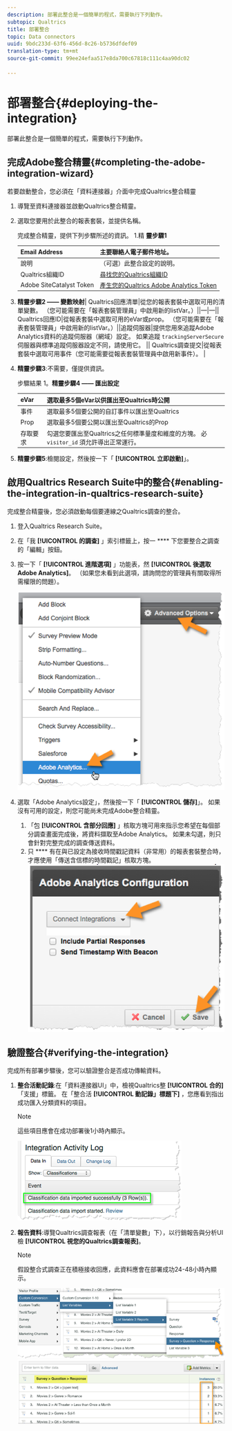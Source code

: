 ```yaml
---
description: 部署此整合是一個簡單的程式，需要執行下列動作。
subtopic: Qualtrics
title: 部署整合
topic: Data connectors
uuid: 9bdc233d-63f6-456d-8c26-b5736dfdef09
translation-type: tm+mt
source-git-commit: 99ee24efaa517e8da700c67818c111c4aa90dc02

---
```



# 部署整合{#deploying-the-integration}

部署此整合是一個簡單的程式，需要執行下列動作。

## 完成Adobe整合精靈{#completing-the-adobe-integration-wizard}

若要啟動整合，您必須在「資料連接器」介面中完成Qualtrics整合精靈

1. 導覽至資料連接器並啟動Qualtrics整合精靈。
1. 選取您要用於此整合的報表套裝，並提供名稱。

   完成整合精靈，提供下列步驟所述的資訊。 1.精 **靈步驟1**

   | Email Address | 主要聯絡人電子郵件地址。 |
   |---|---|
   | 說明 | （可選）此整合設定的說明。 |
   | Qualtrics組織ID | [尋找您的Qualtrics組織ID](../qualtrics-overview/qualtrics-org-id.md) |
   | Adobe SiteCatalyst Token | [產生您的Qualtrics Adobe Analytics Token](../qualtrics-overview/qualtrics-token.md) |

1. **精靈步驟2 —— 變數映射**| Qualtrics回應清單|從您的報表套裝中選取可用的清單變數。 （您可能需要在「報表套裝管理員」中啟用新的listVar。）||—|—|| Qualtrics回應ID|從報表套裝中選取可用的eVar或prop。 （您可能需要在「報表套裝管理員」中啟用新的listVar。）||追蹤伺服器|提供您用來追蹤Adobe Analytics資料的追蹤伺服器（網域）設定。 如果追蹤 `trackingServerSecure` 伺服器與標準追蹤伺服器設定不同，請使用它。  || Qualtrics調查提交|從報表套裝中選取可用事件（您可能需要從報表套裝管理員中啟用新事件）。  |

1. **精靈步驟3**:不需要，僅提供資訊。

   步驟結果 1。**精靈步驟4 —— 匯出設定**

   | eVar | 選取最多5個eVar以供匯出至Qualtrics時公開 |
   |---|---|
   | 事件 | 選取最多5個要公開的自訂事件以匯出至Qualtrics |
   | Prop | 選取最多5個要公開以匯出至Qualtrics的Prop |
   | 存取要求 | 勾選您要匯出至Qualtrics之任何標準量度和維度的方塊。 必 `visitor_id` 須允許導出正常運行。 |

1. **精靈步驟5**:檢閱設定，然後按一下「 **[!UICONTROL 立即啟動]**」。

## 啟用Qualtrics Research Suite中的整合{#enabling-the-integration-in-qualtrics-research-suite}

完成整合精靈後，您必須啟動每個要連線之Qualtrics調查的整合。

1. 登入Qualtrics Research Suite。
1. 在「我 **[!UICONTROL 的調查]** 」索引標籤上，按一 **** 下您要整合之調查的「編輯」按鈕。
1. 按一下「 **[!UICONTROL 進階選項]** 」功能表，然 **[!UICONTROL 後選取Adobe Analytics]**。 （如果您未看到此選項，請詢問您的管理員有關取得所需權限的問題）。

   ![](assets/advanced_options.png)

1. 選取「Adobe Analytics設定」，然後按一下「 **[!UICONTROL 儲存]**」。 如果沒有可用的設定，則您可能尚未完成Adobe整合精靈。
   1. 「包 **[!UICONTROL 含部分回應]** 」核取方塊可用來指示您希望在每個部分調查畫面完成後，將資料擷取至Adobe Analytics。 如果未勾選，則只會針對完整完成的調查傳送資料。
   1. 只 **** 有在與已設定為接收時間戳記資料（非常用）的報表套裝整合時，才應使用「傳送含信標的時間戳記」核取方塊。
   ![](assets/integration_config.png)

## 驗證整合{#verifying-the-integration}

完成所有部署步驟後，您可以驗證整合是否成功傳輸資料。

1. **整合活動記錄**:在「資料連接器UI」中，檢視Qualtrics整 **[!UICONTROL 合的]** 「支援」標籤。 在「整合活 **[!UICONTROL 動記錄」標題下]** ，您應看到指出成功匯入分類資料的項目。

   >[!NOTE]
   >
   >這些項目應會在成功部署後1小時內顯示。

   ![](assets/verify-1.png)

1. **報告資料**:導覽Qualtrics調查報表（在「清單變數」下），以行銷報告與分析UI檢 **[!UICONTROL 視您的Qualtrics調查報表]**。

   >[!NOTE]
   >
   >假設整合式調查正在積極接收回應，此資料應會在部署成功24-48小時內顯示。

   ![](assets/verify-2.png) ![](assets/verify-3.png)


